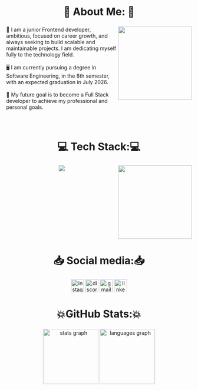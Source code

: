 <br clear="both">

<h1 align="center">💫 About Me: 💫</h1>

###

<img align="right" height="200" src="https://i.pinimg.com/originals/21/11/61/21116158daaeb1459b4ec0758505e1ad.gif"  />

###

<p align="left">🚀 I am a junior Frontend developer, ambitious, focused on career growth, and always seeking to build scalable and maintainable projects. I am dedicating myself fully to the technology field.<br><br>🖥️ I am currently pursuing a degree in Software Engineering, in the 8th semester, with an expected graduation in July 2026.<br><br>🔮 My future goal is to become a Full Stack developer to achieve my professional and personal goals.</p>

###

<br clear="both">

<h1 align="center">💻 Tech Stack:💻</h1>

###

<section>
 <img align="right" height="200" src="https://as1.ftcdn.net/v2/jpg/03/12/73/70/1000_F_312737008_2AaaMz17ttieKJ5t0kEg0mMAThC1S4PL.jpg"  />
 <p align= center>
  <a href="https://skillicons.dev">
    <img src="https://skillicons.dev/icons?i=html,css,js,ts,react,vite,tailwind,git,github,mongodb,prisma&perline=5">
  </a>
</p>
</section>

###

<br clear="both">

<h1 align="center">📥 Social media:📥</h1>

###

<div align="center">
  <img src="https://img.shields.io/static/v1?message=Instagram&logo=instagram&label=&color=E4405F&logoColor=white&labelColor=&style=for-the-badge" height="35" alt="instagram logo"  />
  <img src="https://img.shields.io/static/v1?message=Discord&logo=discord&label=&color=7289DA&logoColor=white&labelColor=&style=for-the-badge" height="35" alt="discord logo"  />
  <img src="https://img.shields.io/static/v1?message=Gmail&logo=gmail&label=&color=D14836&logoColor=white&labelColor=&style=for-the-badge" height="35" alt="gmail logo"  />
  <img src="https://img.shields.io/static/v1?message=LinkedIn&logo=linkedin&label=&color=0077B5&logoColor=white&labelColor=&style=for-the-badge" height="35" alt="linkedin logo"  />
</div>

###

<h1 align="center">💥GitHub Stats:💥</h1>

###

<div align="center">
  <img src="https://github-readme-stats.vercel.app/api?username=luiz0032&hide_title=false&hide_rank=false&show_icons=true&include_all_commits=true&count_private=true&disable_animations=false&theme=omni&locale=en&hide_border=false" height="150" alt="stats graph"  />
  <img src="https://github-readme-stats.vercel.app/api/top-langs?username=luiz0032&locale=en&hide_title=false&layout=compact&card_width=320&langs_count=5&theme=omni&hide_border=false" height="150" alt="languages graph"  />
</div>
